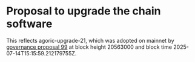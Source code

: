 # Proposal to upgrade the chain software

This reflects agoric-upgrade-21, which was adopted on mainnet by [governance
proposal 99](https://ping.pub/agoric/gov/99) at block height 20563000 and
block time 2025-07-14T15:15:59.212179755Z.
